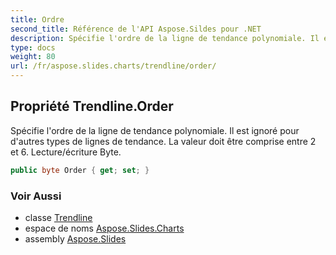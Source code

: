 ```yaml
---
title: Ordre
second_title: Référence de l'API Aspose.Sildes pour .NET
description: Spécifie l'ordre de la ligne de tendance polynomiale. Il est ignoré pour d'autres types de lignes de tendance. La valeur doit être comprise entre 2 et 6. Lecture/écriture Byte.
type: docs
weight: 80
url: /fr/aspose.slides.charts/trendline/order/
---
```


## Propriété Trendline.Order

Spécifie l'ordre de la ligne de tendance polynomiale. Il est ignoré pour d'autres types de lignes de tendance. La valeur doit être comprise entre 2 et 6. Lecture/écriture Byte.

```csharp
public byte Order { get; set; }
```

### Voir Aussi

* classe [Trendline](../../trendline)
* espace de noms [Aspose.Slides.Charts](../../trendline)
* assembly [Aspose.Slides](../../../)

<!-- NE PAS ÉDITER : généré par xmldocmd pour Aspose.Slides.dll -->
